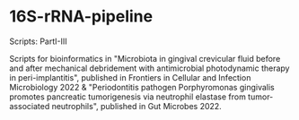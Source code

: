 # 16S-rRNA-pipeline
Scripts: PartI-III

Scripts for bioinformatics in "Microbiota in gingival crevicular fluid before and after mechanical debridement with antimicrobial photodynamic therapy in peri-implantitis", published in Frontiers in Cellular and Infection Microbiology 2022 & "Periodontitis pathogen Porphyromonas gingivalis promotes pancreatic tumorigenesis via neutrophil elastase from tumor-associated neutrophils", published in Gut Microbes 2022.
